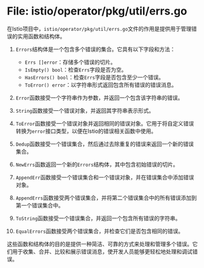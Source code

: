 # File: istio/operator/pkg/util/errs.go

在Istio项目中，`istio/operator/pkg/util/errs.go`文件的作用是提供用于管理错误的实用函数和结构体。

1. `Errors`结构体是一个包含多个错误的集合。它具有以下字段和方法：
   - `Errs []error`：存储多个错误的切片。
   - `IsEmpty() bool`：检查`Errs`字段是否为空。
   - `HasErrors() bool`：检查`Errs`字段是否包含至少一个错误。
   - `ToError() error`：以字符串形式返回包含所有错误的错误消息。

2. `Error`函数接受一个字符串作为参数，并返回一个包含该字符串的错误。

3. `String`函数接受一个错误对象，并返回其字符串表示形式。

4. `ToError`函数接受一个错误对象并返回相同的错误对象。它用于将自定义错误转换为`error`接口类型，以便在Istio的错误相关函数中使用。

5. `Dedup`函数接受一个错误集合，然后通过去除重复的错误来返回一个新的错误集合。

6. `NewErrs`函数返回一个新的`Errors`结构体，其中包含初始错误的切片。

7. `AppendErr`函数接受一个错误集合和一个错误对象，并在错误集合中添加错误对象。

8. `AppendErrs`函数接受两个错误集合，并将第二个错误集合中的所有错误添加到第一个错误集合中。

9. `ToString`函数接受一个错误集合，并返回一个包含所有错误的字符串。

10. `EqualErrors`函数接受两个错误集合，并检查它们是否包含相同的错误。

这些函数和结构体的目的是提供一种简洁、可靠的方式来处理和管理多个错误。它们用于收集、合并、比较和展示错误消息，使开发人员能够更轻松地处理和调试错误。

